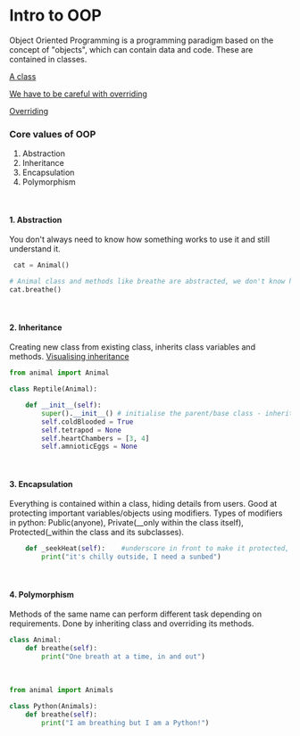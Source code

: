 # Intro to OOP

Object Oriented Programming is a programming paradigm based on the concept of "objects", which can contain data and code. These are contained in classes.

[A class](C:\Users\iveta_6esu9b1\PycharmProjects\calcOOP\class.png)

[We have to be careful with overriding](C:\Users\iveta_6esu9b1\PycharmProjects\calcOOP\overriding1.png)

[Overriding](C:\Users\iveta_6esu9b1\PycharmProjects\calcOOP\overriding2.png)

### Core values of OOP
1. Abstraction
2. Inheritance
3. Encapsulation
4. Polymorphism

<br />

#### 1. Abstraction
 You don't always need to know how something works to use it and still understand it.
 
```python
 cat = Animal()

# Animal class and methods like breathe are abstracted, we don't know how ir works, it's simple to understand
cat.breathe()
```

<br />

#### 2. Inheritance 
Creating new class from existing class, inherits class variables and methods.
[Visualising inheritance](C:\Users\iveta_6esu9b1\PycharmProjects\calcOOP\inheritance.png)

```python
from animal import Animal

class Reptile(Animal):

    def __init__(self):
        super().__init__() # initialise the parent/base class - inherit from Animal
        self.coldBlooded = True
        self.tetrapod = None
        self.heartChambers = [3, 4]
        self.amnioticEggs = None
```

<br />

#### 3. Encapsulation
Everything is contained within a class, hiding details from users. Good at protecting important variables/objects using modifiers. Types of modifiers in python: Public(anyone), Private(__only within the class itself), Protected(_within the class and its subclasses).

```python
    def _seekHeat(self):    #underscore in front to make it protected, two to make it private
        print("it's chilly outside, I need a sunbed")
```

<br />

#### 4. Polymorphism
Methods of the same name can perform different task depending on requirements. Done by inheriting class and overriding its methods.
```python
class Animal:
    def breathe(self):
        print("One breath at a time, in and out")
```

<br />

```python
from animal import Animals

class Python(Animals):
    def breathe(self):
        print("I am breathing but I am a Python!")
```